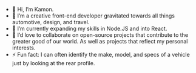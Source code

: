 - 👋 Hi, I’m Kamon.
- 👀 I’m a creative front-end developer gravitated towards all things automotive, design, and travel.
- 🌱 I’m currently expanding my skills in Node.JS and into React.
- 💞️ I’d love to collaborate on open-source projects that contribute to the greater good of our world. As well as projects that reflect my personal interests.
- ⚡ Fun fact: I can often identify the make, model, and specs of a vehicle just by looking at the rear profile.

<!---
KamonWest/KamonWest is a ✨ special ✨ repository because its `README.md` (this file) appears on your GitHub profile.
You can click the Preview link to take a look at your changes.
--->
